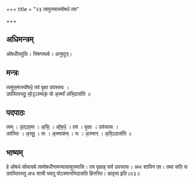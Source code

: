 +++
title = "२३ त्वमुत्तमास्योषधे तव"

+++
## अधिमन्त्रम्
ओषधीस्तुतिः। भिषगाथर्वः। अनुष्टुप्।

## मन्त्रः
त्वमु॑त्त॒मास्यो॑षधे॒ तव॑ वृ॒क्षा उप॑स्तयः ।  
उप॑स्तिरस्तु॒ सो॒३॒॑ऽस्माकं॒ यो अ॒स्माँ अ॑भि॒दास॑ति ॥

## पदपाठः
त्वम् । उ॒त्ऽत॒मा । अ॒सि॒ । ओ॒ष॒धे॒ । तव॑ । वृ॒क्षाः । उप॑स्तयः ।  
उप॑स्तिः । अ॒स्तु॒ । सः । अ॒स्माक॑म् । यः । अ॒स्मान् । अ॒भि॒ऽदास॑ति ॥

## भाष्यम्
हे ओषधे सोमाख्ये त्वमोषधीनामन्यासामुत्तमासि। तव वृक्षाह् सर्व उपस्तयः। अधः शायिन एव। तथा सति स उपस्तिरस्तु अधः शायी भवतु योऽस्मानभिदासति हिनस्ति। भ्रातृव्य इति॥२३॥